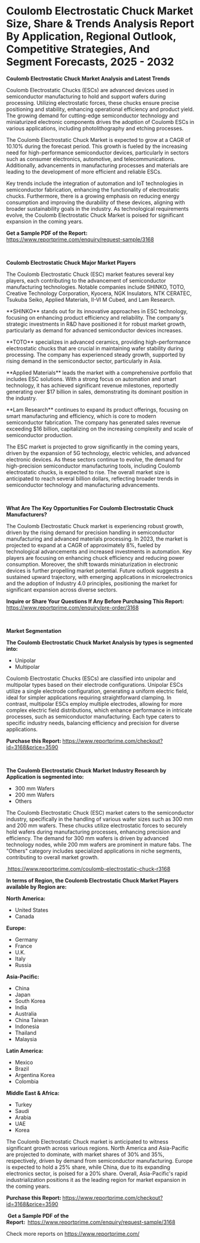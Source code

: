 <p><h1>Coulomb Electrostatic Chuck Market Size, Share & Trends Analysis Report By Application, Regional Outlook, Competitive Strategies, And Segment Forecasts, 2025 - 2032</h1></p><p><strong>Coulomb Electrostatic Chuck Market Analysis and Latest Trends</strong></p>
<p><p>Coulomb Electrostatic Chucks (ESCs) are advanced devices used in semiconductor manufacturing to hold and support wafers during processing. Utilizing electrostatic forces, these chucks ensure precise positioning and stability, enhancing operational efficiency and product yield. The growing demand for cutting-edge semiconductor technology and miniaturized electronic components drives the adoption of Coulomb ESCs in various applications, including photolithography and etching processes.</p><p>The Coulomb Electrostatic Chuck Market is expected to grow at a CAGR of 10.10% during the forecast period. This growth is fueled by the increasing need for high-performance semiconductor devices, particularly in sectors such as consumer electronics, automotive, and telecommunications. Additionally, advancements in manufacturing processes and materials are leading to the development of more efficient and reliable ESCs. </p><p>Key trends include the integration of automation and IoT technologies in semiconductor fabrication, enhancing the functionality of electrostatic chucks. Furthermore, there is a growing emphasis on reducing energy consumption and improving the durability of these devices, aligning with broader sustainability goals in the industry. As technological requirements evolve, the Coulomb Electrostatic Chuck Market is poised for significant expansion in the coming years.</p></p>
<p><strong>Get a Sample PDF of the Report:&nbsp;</strong> <a href="https://www.reportprime.com/enquiry/request-sample/3168?utm_campaign=1581&utm_medium=2&utm_source=Github&utm_content=ia&utm_term=18032025&utm_id=coulomb-electrostatic-chuck">https://www.reportprime.com/enquiry/request-sample/3168</a></p>
<p>&nbsp;</p>
<p><strong>Coulomb Electrostatic Chuck Major Market Players</strong></p>
<p><p>The Coulomb Electrostatic Chuck (ESC) market features several key players, each contributing to the advancement of semiconductor manufacturing technologies. Notable companies include SHINKO, TOTO, Creative Technology Corporation, Kyocera, NGK Insulators, NTK CERATEC, Tsukuba Seiko, Applied Materials, II-VI M Cubed, and Lam Research.</p><p>**SHINKO** stands out for its innovative approaches in ESC technology, focusing on enhancing product efficiency and reliability. The company's strategic investments in R&D have positioned it for robust market growth, particularly as demand for advanced semiconductor devices increases.</p><p>**TOTO** specializes in advanced ceramics, providing high-performance electrostatic chucks that are crucial in maintaining wafer stability during processing. The company has experienced steady growth, supported by rising demand in the semiconductor sector, particularly in Asia.</p><p>**Applied Materials** leads the market with a comprehensive portfolio that includes ESC solutions. With a strong focus on automation and smart technology, it has achieved significant revenue milestones, reportedly generating over $17 billion in sales, demonstrating its dominant position in the industry.</p><p>**Lam Research** continues to expand its product offerings, focusing on smart manufacturing and efficiency, which is core to modern semiconductor fabrication. The company has generated sales revenue exceeding $16 billion, capitalizing on the increasing complexity and scale of semiconductor production.</p><p>The ESC market is projected to grow significantly in the coming years, driven by the expansion of 5G technology, electric vehicles, and advanced electronic devices. As these sectors continue to evolve, the demand for high-precision semiconductor manufacturing tools, including Coulomb electrostatic chucks, is expected to rise. The overall market size is anticipated to reach several billion dollars, reflecting broader trends in semiconductor technology and manufacturing advancements.</p></p>
<p>&nbsp;</p>
<p><strong>What Are The Key Opportunities For Coulomb Electrostatic Chuck Manufacturers?</strong></p>
<p><p>The Coulomb Electrostatic Chuck market is experiencing robust growth, driven by the rising demand for precision handling in semiconductor manufacturing and advanced materials processing. In 2023, the market is projected to expand at a CAGR of approximately 8%, fueled by technological advancements and increased investments in automation. Key players are focusing on enhancing chuck efficiency and reducing power consumption. Moreover, the shift towards miniaturization in electronic devices is further propelling market potential. Future outlook suggests a sustained upward trajectory, with emerging applications in microelectronics and the adoption of Industry 4.0 principles, positioning the market for significant expansion across diverse sectors.</p></p>
<p><strong>Inquire or Share Your Questions If Any Before Purchasing This Report:</strong> <a href="https://www.reportprime.com/enquiry/pre-order/3168?utm_campaign=1581&utm_medium=2&utm_source=Github&utm_content=ia&utm_term=18032025&utm_id=coulomb-electrostatic-chuck">https://www.reportprime.com/enquiry/pre-order/3168</a></p>
<p>&nbsp;</p>
<p><strong>Market Segmentation</strong></p>
<p><strong>The Coulomb Electrostatic Chuck Market Analysis by types is segmented into:</strong></p>
<p><ul><li>Unipolar</li><li>Multipolar</li></ul></p>
<p><p>Coulomb Electrostatic Chucks (ESCs) are classified into unipolar and multipolar types based on their electrode configurations. Unipolar ESCs utilize a single electrode configuration, generating a uniform electric field, ideal for simpler applications requiring straightforward clamping. In contrast, multipolar ESCs employ multiple electrodes, allowing for more complex electric field distributions, which enhance performance in intricate processes, such as semiconductor manufacturing. Each type caters to specific industry needs, balancing efficiency and precision for diverse applications.</p></p>
<p><strong>Purchase this Report:&nbsp;</strong><a href="https://www.reportprime.com/checkout?id=3168&price=3590&utm_campaign=1581&utm_medium=2&utm_source=Github&utm_content=ia&utm_term=18032025&utm_id=coulomb-electrostatic-chuck">https://www.reportprime.com/checkout?id=3168&price=3590</a></p>
<p>&nbsp;</p>
<p><strong>The Coulomb Electrostatic Chuck Market Industry Research by Application is segmented into:</strong></p>
<p><ul><li>300 mm Wafers</li><li>200 mm Wafers</li><li>Others</li></ul></p>
<p><p>The Coulomb Electrostatic Chuck (ESC) market caters to the semiconductor industry, specifically in the handling of various wafer sizes such as 300 mm and 200 mm wafers. These chucks utilize electrostatic forces to securely hold wafers during manufacturing processes, enhancing precision and efficiency. The demand for 300 mm wafers is driven by advanced technology nodes, while 200 mm wafers are prominent in mature fabs. The "Others" category includes specialized applications in niche segments, contributing to overall market growth.</p></p>
<p><a href="https://www.reportprime.com/coulomb-electrostatic-chuck-r3168?utm_campaign=1581&utm_medium=2&utm_source=Github&utm_content=ia&utm_term=18032025&utm_id=coulomb-electrostatic-chuck">&nbsp;https://www.reportprime.com/coulomb-electrostatic-chuck-r3168</a></p>
<p><strong>In terms of Region, the Coulomb Electrostatic Chuck Market Players available by Region are:</strong></p>
<p>
    <p> <strong> North America: </strong>
        <ul>
            <li>United States</li>
            <li>Canada</li>
        </ul>
        </p> 
    <p> <strong> Europe: </strong>
        <ul>
            <li>Germany</li>
            <li>France</li>
            <li>U.K.</li>
            <li>Italy</li>
            <li>Russia</li>
        </ul>
        </p> 
    <p> <strong> Asia-Pacific: </strong>
        <ul>
            <li>China</li>
            <li>Japan</li>
            <li>South Korea</li>
            <li>India</li>
            <li>Australia</li>
            <li>China Taiwan</li>
            <li>Indonesia</li>
            <li>Thailand</li>
            <li>Malaysia</li>
        </ul>
        </p> 
    <p> <strong> Latin America: </strong>
        <ul>
            <li>Mexico</li>
            <li>Brazil</li>
            <li>Argentina Korea</li>
            <li>Colombia</li>
        </ul>
        </p> 
    <p> <strong> Middle East & Africa: </strong>
        <ul>
            <li>Turkey</li>
            <li>Saudi</li>
            <li>Arabia</li>
            <li>UAE</li>
            <li>Korea</li>
        </ul>
    </p>
    </p>
<p><p>The Coulomb Electrostatic Chuck market is anticipated to witness significant growth across various regions. North America and Asia-Pacific are projected to dominate, with market shares of 30% and 35%, respectively, driven by demand from semiconductor manufacturing. Europe is expected to hold a 25% share, while China, due to its expanding electronics sector, is poised for a 20% share. Overall, Asia-Pacific's rapid industrialization positions it as the leading region for market expansion in the coming years.</p></p>
<p><strong>Purchase this Report: </strong><a href="https://www.reportprime.com/checkout?id=3168&price=3590&utm_campaign=1581&utm_medium=2&utm_source=Github&utm_content=ia&utm_term=18032025&utm_id=coulomb-electrostatic-chuck">https://www.reportprime.com/checkout?id=3168&price=3590</a></p>
<p>&nbsp;<strong>Get a Sample PDF of the Report:&nbsp;&nbsp;</strong><a href="https://www.reportprime.com/enquiry/request-sample/3168?utm_campaign=1581&utm_medium=2&utm_source=Github&utm_content=ia&utm_term=18032025&utm_id=coulomb-electrostatic-chuck">https://www.reportprime.com/enquiry/request-sample/3168</a></p>
<p><strong></strong></p>
<p>Check more reports on <a href="https://www.reportprime.com/?utm_campaign=1581&utm_medium=2&utm_source=Github&utm_content=ia&utm_term=18032025&utm_id=coulomb-electrostatic-chuck">https://www.reportprime.com/</a></p>
